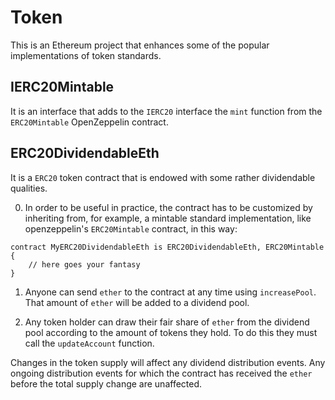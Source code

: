 # Token

This is an Ethereum project that enhances some of the popular implementations of token standards.

## IERC20Mintable

It is an interface that adds to the `IERC20` interface the `mint` function from the `ERC20Mintable` OpenZeppelin contract.

## ERC20DividendableEth

It is a `ERC20` token contract that is endowed with some rather dividendable qualities. 

0. In order to be useful in practice, the contract has to be customized by inheriting from, for example, a mintable standard implementation, like openzeppelin's `ERC20Mintable` contract, in this way:

```
contract MyERC20DividendableEth is ERC20DividendableEth, ERC20Mintable {
    // here goes your fantasy
}
```

1. Anyone can send `ether` to the contract at any time using `increasePool`. That amount of `ether` will be added to a dividend pool.

2. Any token holder can draw their fair share of `ether` from the dividend pool according to the amount of tokens they hold. To do this they must call the `updateAccount` function.

Changes in the token supply will affect any dividend distribution events. Any ongoing distribution events for which the contract has received the `ether` before the total supply change are unaffected.